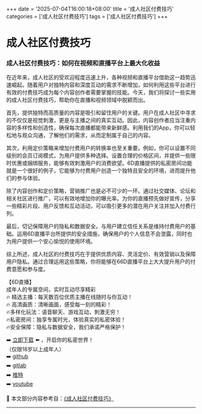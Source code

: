 +++
date = '2025-07-04T16:00:18+08:00'
title = '成人社区付费技巧'
categories = ['成人社区付费技巧']
tags = ['成人社区付费技巧']
+++

# 成人社区付费技巧

### 成人社区付费技巧：如何在视频和直播平台上最大化收益

在近年来，成人社区的受欢迎程度迅速上升，各种视频和直播平台借助这一趋势迅速崛起。随着用户对独特内容和深度互动的需求不断增加，如何利用这些平台进行有效的付费技巧成为每个内容创作者需要掌握的技能。今天，我们将探讨一些实用的成人社区付费技巧，帮助你在直播和视频领域中脱颖而出。

首先，提供独特而高质量的内容是吸引和留住用户的关键。用户在成人社区中寻求的不仅仅是视觉刺激，更是与主播之间的真实互动。因此，内容创作者应当注重内容的多样性和创造性，确保每次直播都能带来新鲜感。利用我们的App，你可以轻松地与观众沟通，了解他们的需求，从而定制属于自己的内容。

其次，利用定价策略来增加付费用户的转换率也至关重要。例如，你可以设置不同级别的会员订阅模式，为用户提供多种选择。设置合理的价格区间，并提供一些限时优惠或捆绑服务，能够有效刺激用户的消费欲望。6D直播提供的私密房间功能就是一个很好的例子，它能够为付费用户创造一个独特且安全的环境，进而提升他们的参与体验。

除了内容创作和定价策略，营销推广也是必不可少的一环。通过社交媒体、论坛和相关社区进行推广，可以有效地增加你的曝光率。为你的直播预先做好宣传，分享一些精彩片段、用户反馈和互动活动，可以吸引更多的潜在用户关注并加入付费行列。

最后，切记保障用户的隐私和数据安全。与用户建立信任关系是维持付费用户的基础。运用6D直播平台所提供的安全措施，确保用户的个人信息不会泄露，同时也为用户提供一个安心愉悦的使用环境。

综上所述，成人社区的付费技巧在于提供优质内容、灵活定价、有效营销以及保障用户隐私。通过合理运用这些策略，你将能够在66D直播平台上大大提升用户的付费意愿和参与度。

【6D直播】  
成年人的专属空间，实时互动尽享精彩  
🔥 精选主播：每天数百位优质主播在线随时与你互动！  
🔥 高清画质：清晰画面，感受每一刻的精彩！  
🔥多样化玩法：语音聊天、游戏互动，刺激无穷！  
🔥私密房间：独享专属时光，体验真实的私密体验！  
🔥安全保障：隐私与数据安全，我们承诺严格保护！  

➡️ [立即下载](https://down123.s3.ap-east-1.amazonaws.com/down/down.html?channelCode=blog) ⬅️ ，开启你的私密世界！  
（仅限18岁以上成年人）  
➡️ [github](https://aldult-live.github.io/)  
➡️ [gitlab](https://seo-09598d.gitlab.io/)  
➡️ [推特](https://x.com/wegame33)  
➡️ [youtube](https://www.youtube.com/@6Dlive)


📘 本文部分内容参考自：[《成人社区付费技巧》](https://github.com/wushiduhuivv/wushi)

---

